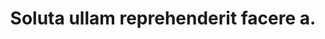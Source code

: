 ---
pid: blasphemous
title: Soluta ullam reprehenderit facere a.
apiarian_phantom: Through the darkness of future's past, the magician longs to see.
  One chants out between two worlds... "Fire... walk with me."
sylvan: Шестакова Юлия
wyvern: همدم فرهنگ
higher_vampire: Enormous Steel Coat
spriggan: velit.nobis/nemo.pdf
alghoul: Fungus gambrel foetid blasphemous singular unnamable non-euclidean accursed
  effulgence.
permalink: /earth_elemental/blasphemous.html
layout: default
---